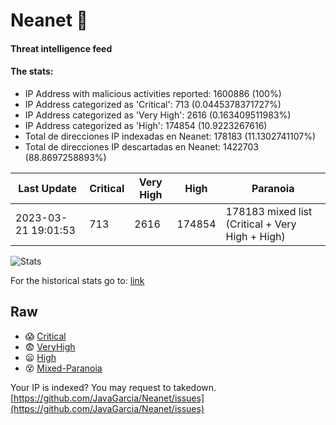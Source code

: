 # Neanet :hocho:
#### Threat intelligence feed
#### The stats:

- IP Address with malicious activities reported: 1600886 (100%)
- IP Address categorized as 'Critical':  713 (0.0445378371727%)
- IP Address categorized as 'Very High':  2616 (0.163409511983%)
- IP Address categorized as 'High':  174854 (10.9223267616)
- Total de direcciones IP indexadas en Neanet:  178183 (11.1302741107%)
- Total de direcciones IP descartadas en Neanet:  1422703 (88.8697258893%)

| Last Update | Critical | Very High | High | Paranoia |
| --- | --- | --- | --- | --- |
| 2023-03-21 19:01:53 | 713 | 2616 | 174854 | 178183 mixed list (Critical + Very High + High)|

![Stats](https://docs.google.com/spreadsheets/d/e/2PACX-1vSnaNMIXVabIpDJjufMlzH7poXnshF3mgd8Is1g9ytUEzVsP5my4Trn8f-xkoLLQ38xpL3HtmUexLo6/pubchart?oid=501124687&format=image)

For the historical stats go to: [link](/stats.csv)
## Raw
- :scream: [Critical](https://raw.githubusercontent.com/JavaGarcia/Neanet/master/blacklists/neanet_critical.txt)
- :fearful: [VeryHigh](https://raw.githubusercontent.com/JavaGarcia/Neanet/master/blacklists/neanet_veryHigh.txtt)
- :frowning: [High](https://raw.githubusercontent.com/JavaGarcia/Neanet/master/blacklists/neanet_high.txt)
- :dizzy_face: [Mixed-Paranoia](https://raw.githubusercontent.com/JavaGarcia/Neanet/master/blacklists/neanet_all.txt)


Your IP is indexed? You may request to takedown. [https://github.com/JavaGarcia/Neanet/issues](https://github.com/JavaGarcia/Neanet/issues)









































































































































































































































































































































































































































































































































































































































































































































































































































































































































































































































































































































































































































































































































































































































































































































































































































































































































































































































































































































































































































































































































































































































































































































































































































































































































































































































































































































































































































































































































































































































































































































































































































































































































































































































































































































































































































































































































































































































































































































































































































































































































































































































































































































































































































































































































































































































































































































































































































































































































































































































































































































































































































































































































































































































































































































































































































































































































































































































































































































































































































































































































































































































































































































































































































































































































































































































































































































































































































































































































































































































































































































































































































































































































































































































































































































































































































































































































































































































































































































































































































































































































































































































































































































































































































































































































































































































































































































































































































































































































































































































































































































































































































































































































































































































































































































































































































































































































































































































































































































































































































































































































































































































